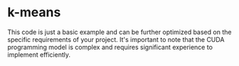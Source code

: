 # k-means

This code is just a basic example and can be further optimized based on the specific requirements of your project. It's important to note that the CUDA programming model is complex and requires significant experience to implement efficiently.
